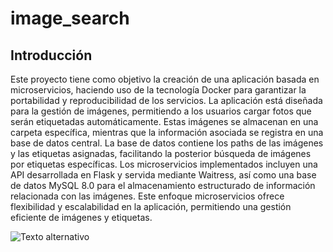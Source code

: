 # image_search

## Introducción
Este proyecto tiene como objetivo la creación de una aplicación basada en microservicios, haciendo uso de la tecnología Docker para garantizar la portabilidad y reproducibilidad de los servicios. La aplicación está diseñada para la gestión de imágenes, permitiendo a los usuarios cargar fotos que serán etiquetadas automáticamente. Estas imágenes se almacenan en una carpeta específica, mientras que la información asociada se registra en una base de datos central. La base de datos contiene los paths de las imágenes y las etiquetas asignadas, facilitando la posterior búsqueda de imágenes por etiquetas específicas. Los microservicios implementados incluyen una API desarrollada en Flask y servida mediante Waitress, así como una base de datos MySQL 8.0 para el almacenamiento estructurado de información relacionada con las imágenes. Este enfoque microservicios ofrece flexibilidad y escalabilidad en la aplicación, permitiendo una gestión eficiente de imágenes y etiquetas.

![Texto alternativo](architecture/architecture.png)